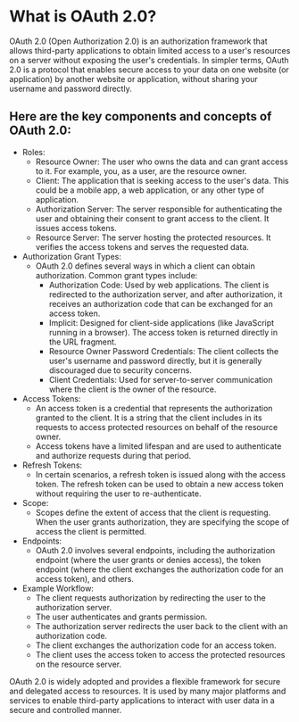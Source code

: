 # What is OAuth 2.0?
OAuth 2.0 (Open Authorization 2.0) is an authorization framework that allows third-party applications to obtain limited access to a user's resources on a server without exposing the user's credentials. In simpler terms, OAuth 2.0 is a protocol that enables secure access to your data on one website (or application) by another website or application, without sharing your username and password directly.

## Here are the key components and concepts of OAuth 2.0:

- Roles:
  - Resource Owner: The user who owns the data and can grant access to it. For example, you, as a user, are the resource owner.
  - Client: The application that is seeking access to the user's data. This could be a mobile app, a web application, or any other type of application.
  - Authorization Server: The server responsible for authenticating the user and obtaining their consent to grant access to the client. It issues access tokens.
  - Resource Server: The server hosting the protected resources. It verifies the access tokens and serves the requested data.
- Authorization Grant Types:
  - OAuth 2.0 defines several ways in which a client can obtain authorization. Common grant types include:
    - Authorization Code: Used by web applications. The client is redirected to the authorization server, and after authorization, it receives an authorization code that can be exchanged for an access token.
    - Implicit: Designed for client-side applications (like JavaScript running in a browser). The access token is returned directly in the URL fragment.
    - Resource Owner Password Credentials: The client collects the user's username and password directly, but it is generally discouraged due to security concerns.
    - Client Credentials: Used for server-to-server communication where the client is the owner of the resource.
- Access Tokens:
  - An access token is a credential that represents the authorization granted to the client. It is a string that the client includes in its requests to access protected resources on behalf of the resource owner.
  - Access tokens have a limited lifespan and are used to authenticate and authorize requests during that period.
- Refresh Tokens:
  - In certain scenarios, a refresh token is issued along with the access token. The refresh token can be used to obtain a new access token without requiring the user to re-authenticate.
- Scope:
  - Scopes define the extent of access that the client is requesting. When the user grants authorization, they are specifying the scope of access the client is permitted.
- Endpoints:
  - OAuth 2.0 involves several endpoints, including the authorization endpoint (where the user grants or denies access), the token endpoint (where the client exchanges the authorization code for an access token), and others.
- Example Workflow:
  - The client requests authorization by redirecting the user to the authorization server.
  - The user authenticates and grants permission.
  - The authorization server redirects the user back to the client with an authorization code.
  - The client exchanges the authorization code for an access token.
  - The client uses the access token to access the protected resources on the resource server.

OAuth 2.0 is widely adopted and provides a flexible framework for secure and delegated access to resources. It is used by many major platforms and services to enable third-party applications to interact with user data in a secure and controlled manner.
